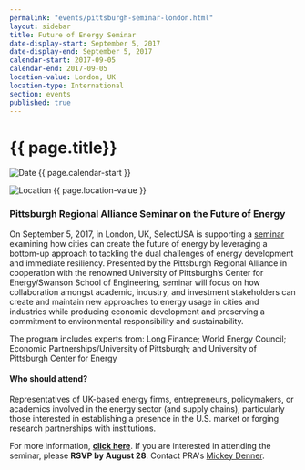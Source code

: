 ```yaml
---
permalink: "events/pittsburgh-seminar-london.html"
layout: sidebar
title: Future of Energy Seminar
date-display-start: September 5, 2017
date-display-end: September 5, 2017
calendar-start: 2017-09-05
calendar-end: 2017-09-05
location-value: London, UK
location-type: International
section: events
published: true
---
```


# {{ page.title}}

![Date](https://google.github.io/material-design-icons/action/svg/design/ic_event_24px.svg "Date") {{ page.calendar-start }}

![Location](http://google.github.io/material-design-icons/social/svg/design/ic_location_city_24px.svg "Location") {{ page.location-value }}

### Pittsburgh Regional Alliance Seminar on the Future of Energy

On September 5, 2017, in London, UK, SelectUSA is supporting a [seminar](http://buyusa.gov/unitedkingdom/investinamerica/selectusaevents/index.asp#P29_520) examining how cities can create the future of energy by leveraging a bottom-up approach to tackling the dual challenges of energy development and immediate resiliency. Presented by the Pittsburgh Regional Alliance in cooperation with the renowned University of Pittsburgh’s Center for Energy/Swanson School of Engineering, seminar will focus on how collaboration amongst academic, industry, and investment stakeholders can create and maintain new approaches to energy usage in cities and industries while producing economic development and preserving a commitment to environmental responsibility and sustainability.

The program includes experts from: Long Finance; World Energy Council; Economic Partnerships/University of Pittsburgh; and University of Pittsburgh Center for Energy

#### Who should attend?

Representatives of UK-based energy firms, entrepreneurs, policymakers, or academics involved in the energy sector (and supply chains), particularly those interested in establishing a presence in the U.S. market or forging research partnerships with institutions.

For more information, **[click here](http://buyusa.gov/unitedkingdom/investinamerica/selectusaevents/index.asp#P29_520)**. If you are interested in attending the seminar, please **RSVP by August 28**. Contact PRA's [Mickey Denner](mailto:mdenner@pittsburghregion.org).
